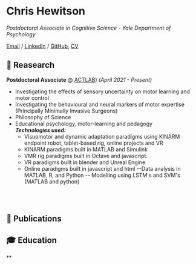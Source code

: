 # Chris Hewitson

_Postdoctoral Associate in Cognitive Science - Yale Department of Psychology_ <br>

[Email](mailto:christopher.hewitson@yale.edu) / [LinkedIn](https://au.linkedin.com/in/chris-hewitson-b77b11200) / [GitHub](https://github.com/hewitsonchris/), [CV](https://githubusercontent.com/hewitsonchris/professional_website/blob/main/2021_CV(1).pdf)



## 🧠 Reasearch

**Postdoctoral Associate** @ [ACTLAB](http://actcompthink.org/)) _(April 2021 - Present)_ <br>
  - Investigating the effects of sensory uncertainty on motor learning and motor control
  - Investigating the behavioural and neural markers of motor expertise (Principally Minimally Invasive Surgeons)
  - Philosophy of Science
  - Educational psychology, motor-learning and pedagogy  
  **_Technologies used:_**
     - Visuomotor and dynamic adaptation paradigms using KINARM endpoint robot, tablet-based rig, online projects and VR
     - KINARM paradigms built in MATLAB and Simulink
     - VMR rig paradigms built in Octave and javascript.
     - VR paradigms built in blender and Unreal Engine
     - Online paradigms built in javascript and html
       --Data analysis in MATLAB, R, and Python
       -- Modelling using LSTM's and SVM's (MATLAB and python) 
       
<br><br>

## 📖 Publications


## 🎓 Education

**

